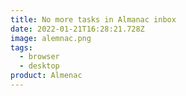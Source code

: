 ```yaml
---
title: No more tasks in Almanac inbox
date: 2022-01-21T16:28:21.728Z
image: alemnac.png
tags:
  - browser
  - desktop
product: Almenac
---
```

